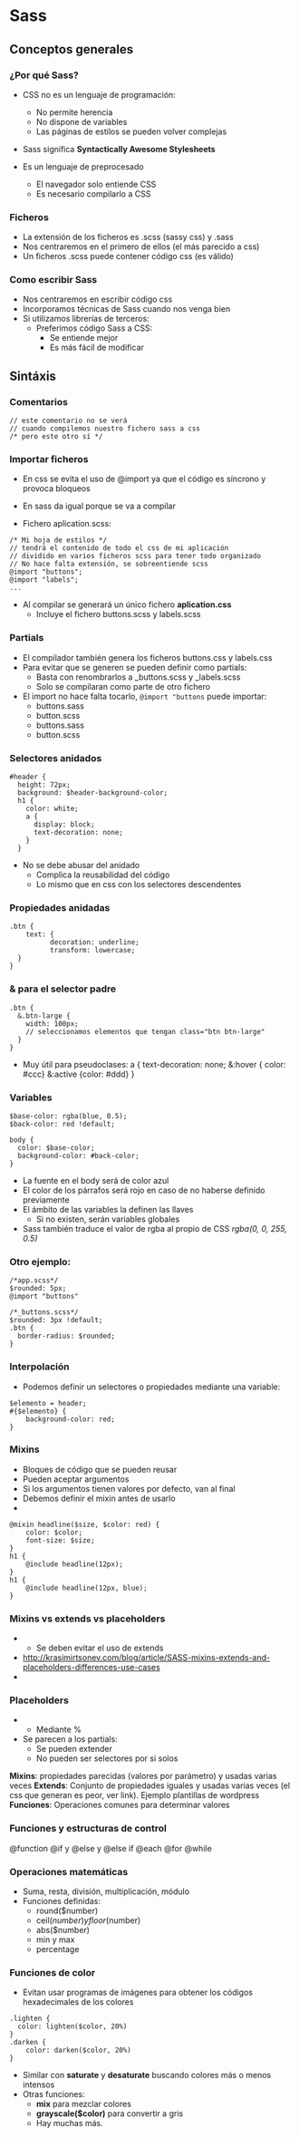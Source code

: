 # Sass



## Conceptos generales


### ¿Por qué Sass?
- CSS no es un lenguaje de programación:
  - No permite herencia
  - No dispone de variables
  - Las páginas de estilos se pueden volver complejas

- Sass significa **Syntactically Awesome Stylesheets**
- Es un lenguaje de preprocesado
  - El navegador solo entiende CSS
  - Es necesario compilarlo a CSS


### Ficheros
- La extensión de los ficheros es .scss (sassy css) y .sass
- Nos centraremos en el primero de ellos (el más parecido a css)
- Un ficheros .scss puede contener código css (es válido)


### Como escribir Sass
- Nos centraremos en escribir código css
- Incorporamos técnicas de Sass cuando nos venga bien
- Si utilizamos librerías de terceros:
  - Preferimos código Sass a CSS:
    - Se entiende mejor
    - Es más fácil de modificar



## Sintáxis


### Comentarios 
```
// este comentario no se verá
// cuando compilemos nuestro fichero sass a css
/* pero este otro sí */
```
### Importar ficheros
- En css se evita el uso de @import ya que el código es síncrono y provoca bloqueos
- En sass da igual porque se va a compilar

- Fichero aplication.scss:
```
/* Mi hoja de estilos */
// tendrá el contenido de todo el css de mi aplicación 
// dividido en varios ficheros scss para tener todo organizado
// No hace falta extensión, se sobreentiende scss
@import "buttons";
@import "labels";
...
```
- Al compilar se generará un único fichero **aplication.css**
  - Incluye el fichero buttons.scss y labels.scss


### Partials
- El compilador también genera los ficheros buttons.css y labels.css
- Para evitar que se generen se pueden definir como partials:
  - Basta con renombrarlos a _buttons.scss y _labels.scss
  - Solo se compilaran como parte de otro fichero 
- El import no hace falta tocarlo, ```@import "buttons``` puede importar:
  - buttons.sass
  - button.scss
  - buttons.sass
  - button.scss


### Selectores anidados

```
#header {
  height: 72px;
  background: $header-background-color;
  h1 {
    color: white;
    a {
      display: block;
      text-decoration: none;
    }
  }
```
- No se debe abusar del anidado
  - Complica la reusabilidad del código
  - Lo mismo que en css con los selectores descendentes


### Propiedades anidadas

```
.btn {
    text: {
          decoration: underline;
          transform: lowercase;
  }
}
```


### & para el selector padre
```
.btn {
  &.btn-large {
    width: 100px;
    // seleccionamos elementos que tengan class="btn btn-large"
  }
}
```
- Muy útil para pseudoclases:
a {
  text-decoration: none;
  &:hover { color: #ccc}
  &:active {color: #ddd}
}


### Variables

``` 
$base-color: rgba(blue, 0.5);
$back-color: red !default;

body {
  color: $base-color;
  background-color: #back-color;
}
```
- La fuente en el body será de color azul
- El color de los párrafos será rojo en caso de no haberse definido previamente
- El ámbito de las variables la definen las llaves
    - Si no existen, serán variables globales 
- Sass también traduce el valor de rgba al propio de CSS *rgba(0, 0, 255, 0.5)*


### Otro ejemplo:

```
/*app.scss*/
$rounded: 5px;
@import "buttons"

/*_buttons.scss*/
$rounded: 3px !default;
.btn {
  border-radius: $rounded;
}
```


### Interpolación
- Podemos definir un selectores o propiedades mediante una variable:

```
$elemento = header;
#{$elemento} {
    background-color: red;
}

```


### Mixins
- Bloques de código que se pueden reusar
- Pueden aceptar argumentos
- Si los argumentos tienen valores por defecto, van al final
- Debemos definir el mixin antes de usarlo
- 
```
@mixin headline($size, $color: red) {
    color: $color;
    font-size: $size;
}
h1 {
    @include headline(12px);
}
h1 {
    @include headline(12px, blue);
}
```


### Mixins vs extends vs placeholders

- - Se deben evitar el uso de extends
- http://krasimirtsonev.com/blog/article/SASS-mixins-extends-and-placeholders-differences-use-cases
- 
### Placeholders

- - Mediante %
- Se parecen a los partials:
    - Se pueden extender 
    - No pueden ser selectores por si solos

**Mixins**: propiedades parecidas (valores por parámetro) y usadas varias veces
**Extends**: Conjunto de propiedades iguales y usadas varias veces (el css que generan es peor, ver link). Ejemplo plantillas de wordpress
**Funciones**: Operaciones comunes para determinar valores

### Funciones y estructuras de control
@function
@if y @else y @else if
@each
@for
@while


### Operaciones matemáticas
- Suma, resta, división, multiplicación, módulo
- Funciones definidas:
    - round($number)
    - ceil($number) y floor($number)
    - abs($number)
    - min y max
    - percentage


### Funciones de color
- Evitan usar programas de imágenes para obtener los códigos hexadecimales de los colores

```
.lighten {
  color: lighten($color, 20%)
}
.darken {
    color: darken($color, 20%)
}
```
- Similar con **saturate** y **desaturate** buscando colores más o menos intensos
- Otras funciones:
  - **mix** para mezclar colores
  - **grayscale($color)** para convertir a gris
  - Hay muchas más. 

